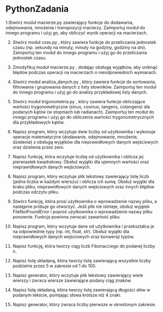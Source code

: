 # PythonZadania

1.Stwórz moduł macierze.py zawierający funkcje do dodawania, odejmowania,
mnożenia i transpozycji macierzy. Zaimportuj moduł do innego programu i użyj
go, aby obliczyć wynik operacji na macierzach.

2. Stwórz moduł czas.py , który zawiera funkcje do przeliczania jednostek czasu
(np. sekundy na minuty, minuty na godziny, godziny na dni). Zaimportuj ten
moduł do innego programu i użyj go do przeliczania jednostek czasu.

3. Zmodyfikuj moduł macierze.py , dodając obsługę wyjątków, aby uniknąć błędów
podczas operacji na macierzach o nieodpowiednich wymiarach.

4. Stwórz moduł analiza_danych.py , który zawiera funkcje do sortowania,
filtrowania i grupowania danych z listy słowników. Zaimportuj ten moduł do
innego programu i użyj go do analizy przykładowej listy danych.

5. Stwórz moduł trigonometria.py , który zawiera funkcje obliczające wartości
trygonometryczne (sinus, cosinus, tangens, cotangens) dla podanych kątów (w
stopniach lub radianach). Zaimportuj ten moduł do innego programu i użyj go do
obliczenia wartości trygonometrycznych dla przykładowych kątów.

6. Napisz program, który wczytuje dwie liczby od użytkownika i wykonuje operacje
matematyczne (dodawanie, odejmowanie, mnożenie, dzielenie) z obsługą wyjątków
dla nieprawidłowych danych wejściowych oraz dzielenia przez zero.

7. Napisz funkcję, która wczytuje liczbę od użytkownika i oblicza jej pierwiastek
kwadratowy. Obsłuż wyjątki dla ujemnych wartości oraz nieprawidłowych danych
wejściowych.

8. Napisz program, który wczytuje plik tekstowy zawierający listę liczb (jedna
liczba w każdym wierszu) i oblicza ich sumę. Obsłuż wyjątki dla braku pliku,
nieprawidłowych danych wejściowych oraz innych błędów podczas odczytu pliku.

9. Stwórz funkcję, która prosi użytkownika o wprowadzenie nazwy pliku, a następnie
próbuje go otworzyć. Jeśli plik nie istnieje, obsłuż wyjątek FileNotFoundError
i poproś użytkownika o wprowadzenie nazwy pliku ponownie. Funkcja powinna
zwracać zawartość pliku.

10. Napisz program, który wczytuje dane od użytkownika i przekształca je na
odpowiednie typy (np. int, float, str). Obsłuż wyjątki dla nieprawidłowych
danych wejściowych oraz konwersji typów.

11. Napisz funkcję, która tworzy ciąg liczb Fibonacciego do podanej
liczby n.

12. Napisz listę składaną, która tworzy listę zawierającą wszystkie liczby
podzielne przez 5 w zakresie od 1 do 100.

13. Napisz generator, który wczytuje plik tekstowy zawierający wiele wierszy i
zwraca wiersze zawierające podany ciąg znaków.

14. Napisz listę składaną, która tworzy listę zawierającą długości słów w podanym
tekście, pomijając słowa krótsze niż 4 znaki.

15. Napisz generator, który zwraca liczby pierwsze w określonym zakresie.











